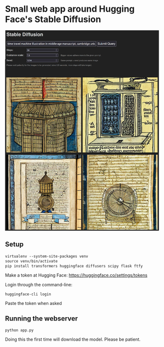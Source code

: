 # Small web app around Hugging Face's Stable Diffusion

![Screenshot](.github/screenshot.jpg)

## Setup

```
virtualenv --system-site-packages venv
source venv/bin/activate
pip install transformers huggingface diffusers scipy flask ftfy
```

Make a token at Hugging Face: https://huggingface.co/settings/tokens

Login through the command-line:

```
huggingface-cli login
```

Paste the token when asked

## Running the webserver

```
python app.py
```

Doing this the first time will download the model. Please be patient.
